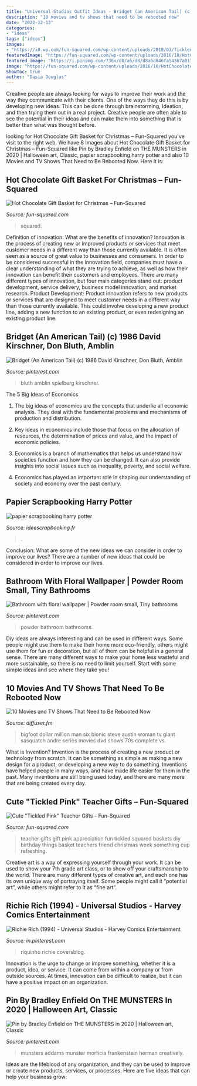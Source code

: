 ```yaml
---
title: "Universal Studios Outfit Ideas - Bridget (an American Tail) (c) 1986 David Kirschner, Don Bluth, Amblin"
description: "10 movies and tv shows that need to be rebooted now"
date: "2022-12-13"
categories:
- "ideas"
tags: ["ideas"]
images:
- "https://i0.wp.com/fun-squared.com/wp-content/uploads/2018/03/Tickled-Pink-Teacher-Gifts.jpg?fit=1200%2C1732&amp;ssl=1"
featuredImage: "https://fun-squared.com/wp-content/uploads/2016/10/HotChocolateGiftBasket.jpg"
featured_image: "https://i.pinimg.com/736x/d8/a6/d8/d8a6d846fa543b7a0137c576a4b47766.jpg"
image: "https://fun-squared.com/wp-content/uploads/2016/10/HotChocolateGiftBasket.jpg"
ShowToc: true
author: "Dasia Douglas"
---
```



Creative people are always looking for ways to improve their work and the way they communicate with their clients. One of the ways they do this is by developing new ideas. This can be done through brainstorming, Ideation, and then trying them out in a real project. Creative people are often able to see the potential in their ideas and can make them into something that is better than what was thought before.

	

		
looking for Hot Chocolate Gift Basket for Christmas – Fun-Squared you've visit to the right web. We have 8 Images about Hot Chocolate Gift Basket for Christmas – Fun-Squared like Pin by Bradley Enfield on THE MUNSTERS in 2020 | Halloween art, Classic, papier scrapbooking harry potter and also 10 Movies and TV Shows That Need to Be Rebooted Now. Here it is:
		
    
## Hot Chocolate Gift Basket For Christmas – Fun-Squared

<img loading=lazy src="https://fun-squared.com/wp-content/uploads/2016/10/HotChocolateGiftBasket.jpg" onerror="this.onerror=null;this.src='https://tse3.mm.bing.net/th?id=OIP.XdqeFRWve68X6OQacPUw_gHaKc&amp;pid=15.1';" alt="Hot Chocolate Gift Basket for Christmas – Fun-Squared">

_Source: fun-squared.com_

>squared. 

	

Definition of innovation: What are the benefits of innovation?
Innovation is the process of creating new or improved products or services that meet customer needs in a different way than those currently available. It is often seen as a source of great value to businesses and consumers. In order to be considered successful in the innovation field, companies must have a clear understanding of what they are trying to achieve, as well as how their innovation can benefit their customers and employees. There are many different types of innovation, but four main categories stand out: product development, service delivery, business model innovation, and market research. Product Development: Product innovation refers to new products or services that are designed to meet customer needs in a different way than those currently available. This could involve developing a new product line, adding a new function to an existing product, or even redesigning an existing product line.

    
## Bridget (An American Tail) (c) 1986 David Kirschner, Don Bluth, Amblin

<img loading=lazy src="https://i.pinimg.com/736x/d8/a6/d8/d8a6d846fa543b7a0137c576a4b47766.jpg" onerror="this.onerror=null;this.src='https://tse3.mm.bing.net/th?id=OIP.K8Zp_7m_T9-RdqMa-RZIvwAAAA&amp;pid=15.1';" alt="Bridget (An American Tail) (c) 1986 David Kirschner, Don Bluth, Amblin">

_Source: pinterest.com_

>bluth amblin spielberg kirschner. 

	

The 5 Big Ideas of Economics
1. The big ideas of economics are the concepts that underlie all economic analysis. They deal with the fundamental problems and mechanisms of production and distribution.
2. Key ideas in economics include those that focus on the allocation of resources, the determination of prices and value, and the impact of economic policies.

3. Economics is a branch of mathematics that helps us understand how societies function and how they can be changed. It can also provide insights into social issues such as inequality, poverty, and social welfare.

4. Economics has played an important role in shaping our understanding of society and economy over the past century.

    
## Papier Scrapbooking Harry Potter

<img loading=lazy src="http://www.ideescrapbooking.fr/images/papier-scrapbooking-harry-potter_10.jpg" onerror="this.onerror=null;this.src='https://tse4.mm.bing.net/th?id=OIP.Dd9eH2rUHj_vuedk28TEYgAAAA&amp;pid=15.1';" alt="papier scrapbooking harry potter">

_Source: ideescrapbooking.fr_

>. 

	

Conclusion: What are some of the new ideas we can consider in order to improve our lives?
There are a number of new ideas that could be considered in order to improve our lives.

    
## Bathroom With Floral Wallpaper | Powder Room Small, Tiny Bathrooms

<img loading=lazy src="https://i.pinimg.com/736x/ba/78/6a/ba786a9a4f4522b8c09542040c082ee3.jpg" onerror="this.onerror=null;this.src='https://tse2.mm.bing.net/th?id=OIP.w-AHC0kpNFVUkT_LOf6SjAHaK_&amp;pid=15.1';" alt="Bathroom with floral wallpaper | Powder room small, Tiny bathrooms">

_Source: pinterest.com_

>powder bathroom bathrooms. 

	

Diy ideas are always interesting and can be used in different ways. Some people might use them to make their home more eco-friendly, others might use them for fun or decoration, but all of them can be helpful in a general sense. There are many different ways to make your home less wasteful and more sustainable, so there is no need to limit yourself. Start with some simple ideas and see where they take you!

    
## 10 Movies And TV Shows That Need To Be Rebooted Now

<img loading=lazy src="https://townsquare.media/site/443/files/2014/02/universal-studios.jpg?w=600&amp;h=0&amp;zc=1&amp;s=0&amp;a=t&amp;q=89" onerror="this.onerror=null;this.src='https://tse2.mm.bing.net/th?id=OIP.Py5AmyP68n0UNKdsE1FdKQHaE8&amp;pid=15.1';" alt="10 Movies and TV Shows That Need to Be Rebooted Now">

_Source: diffuser.fm_

>bigfoot dollar million man six bionic steve austin woman tv giant sasquatch andre series movies dvd shows 70s complete vs. 

	

What is Invention?
Invention is the process of creating a new product or technology from scratch. It can be something as simple as making a new design for a product, or developing a new way to do something. Inventions have helped people in many ways, and have made life easier for them in the past. Many inventions are still being used today, and there are many more that are being created every day.

    
## Cute &quot;Tickled Pink&quot; Teacher Gifts – Fun-Squared

<img loading=lazy src="https://i0.wp.com/fun-squared.com/wp-content/uploads/2018/03/Tickled-Pink-Teacher-Gifts.jpg?fit=1200%2C1732&amp;ssl=1" onerror="this.onerror=null;this.src='https://tse1.mm.bing.net/th?id=OIP.0VGgHqewhHl4t5t9ocdToQHaKs&amp;pid=15.1';" alt="Cute &quot;Tickled Pink&quot; Teacher Gifts – Fun-Squared">

_Source: fun-squared.com_

>teacher gifts gift pink appreciation fun tickled squared baskets diy birthday things basket teachers friend christmas week something cup refreshing. 

	

Creative art is a way of expressing yourself through your work. It can be used to show your 7th grade art class, or to show off your craftsmanship to the world. There are many different types of creative art, and each one has its own unique way of portraying itself. Some people might call it “potential art”, while others might refer to it as “fine art”.

    
## Richie Rich (1994) - Universal Studios - Harvey Comics Entertainment

<img loading=lazy src="https://i.pinimg.com/736x/2f/54/7e/2f547e66a9456495eba2436988287450--universal-studios-presidents.jpg" onerror="this.onerror=null;this.src='https://tse1.mm.bing.net/th?id=OIP.8EgGz-ttZeFxbwtRcOzuiwHaE7&amp;pid=15.1';" alt="Richie Rich (1994) - Universal Studios - Harvey Comics Entertainment">

_Source: in.pinterest.com_

>riquinho richie coversblog. 

	

Innovation is the urge to change or improve something, whether it is a product, idea, or service. It can come from within a company or from outside sources. At times, innovation can be difficult to realize, but it can have a positive impact on an organization.

    
## Pin By Bradley Enfield On THE MUNSTERS In 2020 | Halloween Art, Classic

<img loading=lazy src="https://i.pinimg.com/736x/e5/7a/2c/e57a2c8eb0d6c23f02d130d1fc16a9de.jpg" onerror="this.onerror=null;this.src='https://tse3.mm.bing.net/th?id=OIP.PfLMxU1vXB9Lq3rE8T4eawHaK8&amp;pid=15.1';" alt="Pin by Bradley Enfield on THE MUNSTERS in 2020 | Halloween art, Classic">

_Source: pinterest.com_

>munsters addams munster morticia frankenstein herman creatively. 

	

Ideas are the lifeblood of any organization, and they can be used to improve or create new products, services, or processes. Here are five ideas that can help your business grow:

